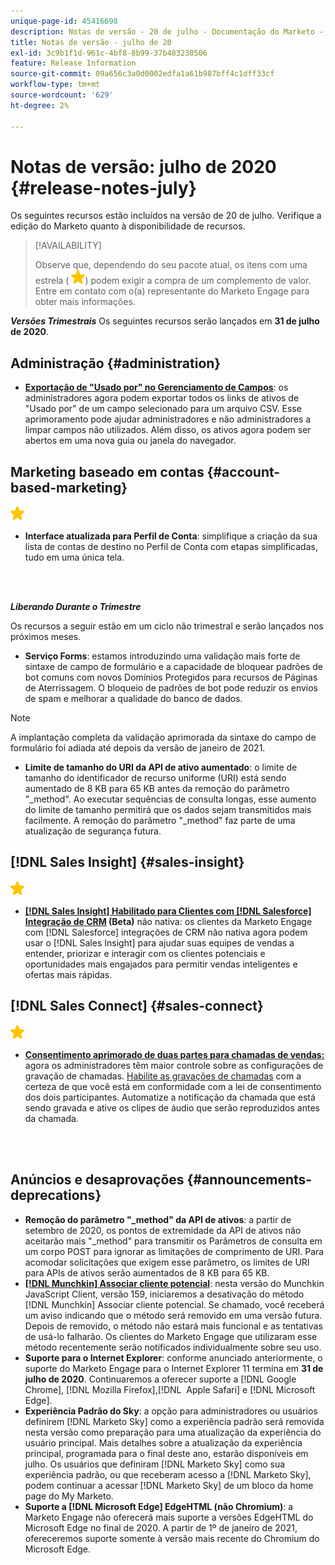 ```yaml
---
unique-page-id: 45416698
description: Notas de versão - 20 de julho - Documentação do Marketo - Documentação do produto
title: Notas de versão - julho de 20
exl-id: 3c9b1f1d-961c-4bf8-8b99-37b483230506
feature: Release Information
source-git-commit: 09a656c3a0d0002edfa1a61b987bff4c1dff33cf
workflow-type: tm+mt
source-wordcount: '629'
ht-degree: 2%

---
```


# Notas de versão: julho de 2020 {#release-notes-july}

Os seguintes recursos estão incluídos na versão de 20 de julho. Verifique a edição do Marketo quanto à disponibilidade de recursos.

>[!AVAILABILITY]
>
>Observe que, dependendo do seu pacote atual, os itens com uma estrela ( ![(estrela)](assets/yellow-star.png)) podem exigir a compra de um complemento de valor. Entre em contato com o(a) representante do Marketo Engage para obter mais informações.

**_Versões Trimestrais_** Os seguintes recursos serão lançados em **31 de julho de 2020**.

## Administração {#administration}

* **[Exportação de &quot;Usado por&quot; no Gerenciamento de Campos](/help/marketo/product-docs/administration/field-management/export-used-by-data-for-a-field.md)**: os administradores agora podem exportar todos os links de ativos de &quot;Usado por&quot; de um campo selecionado para um arquivo CSV. Esse aprimoramento pode ajudar administradores e não administradores a limpar campos não utilizados. Além disso, os ativos agora podem ser abertos em uma nova guia ou janela do navegador.

## Marketing baseado em contas {#account-based-marketing}

![(estrela)](assets/yellow-star.png)

* **Interface atualizada para Perfil de Conta**: simplifique a criação da sua lista de contas de destino no Perfil de Conta com etapas simplificadas, tudo em uma única tela.

<br> 

**_Liberando Durante o Trimestre_**

Os recursos a seguir estão em um ciclo não trimestral e serão lançados nos próximos meses.

* **Serviço Forms**: estamos introduzindo uma validação mais forte de sintaxe de campo de formulário e a capacidade de bloquear padrões de bot comuns com novos Domínios Protegidos para recursos de Páginas de Aterrissagem. O bloqueio de padrões de bot pode reduzir os envios de spam e melhorar a qualidade do banco de dados.

>[!NOTE]
>
>A implantação completa da validação aprimorada da sintaxe do campo de formulário foi adiada até depois da versão de janeiro de 2021.

* **Limite de tamanho do URI da API de ativo aumentado**: o limite de tamanho do identificador de recurso uniforme (URI) está sendo aumentado de 8 KB para 65 KB antes da remoção do parâmetro &quot;_method&quot;. Ao executar sequências de consulta longas, esse aumento do limite de tamanho permitirá que os dados sejam transmitidos mais facilmente. A remoção do parâmetro &quot;_method&quot; faz parte de uma atualização de segurança futura.

## [!DNL Sales Insight] {#sales-insight}

![(estrela)](assets/yellow-star.png)

* **[[!DNL Sales Insight] Habilitado para Clientes com  [!DNL Salesforce] Integração de CRM](/help/marketo/product-docs/marketo-sales-insight/sales-insight-for-non-native-salesforce-integrations.md) (Beta)** não nativa: os clientes da Marketo Engage com [!DNL Salesforce] integrações de CRM não nativa agora podem usar o [!DNL Sales Insight] para ajudar suas equipes de vendas a entender, priorizar e interagir com os clientes potenciais e oportunidades mais engajados para permitir vendas inteligentes e ofertas mais rápidas.

## [!DNL Sales Connect] {#sales-connect}

![(estrela)](assets/yellow-star.png)

* **[Consentimento aprimorado de duas partes para chamadas de vendas:](/help/marketo/product-docs/marketo-sales-connect/phone/two-party-consent-settings.md)** agora os administradores têm maior controle sobre as configurações de gravação de chamadas. [Habilite as gravações de chamadas](/help/marketo/product-docs/marketo-sales-connect/phone/enable-call-recording.md) com a certeza de que você está em conformidade com a lei de consentimento dos dois participantes. Automatize a notificação da chamada que está sendo gravada e ative os clipes de áudio que serão reproduzidos antes da chamada.

<br> 

## Anúncios e desaprovações {#announcements-deprecations}

* **Remoção do parâmetro &quot;_method&quot; da API de ativos**: a partir de setembro de 2020, os pontos de extremidade da API de ativos não aceitarão mais &quot;_method&quot; para transmitir os Parâmetros de consulta em um corpo POST para ignorar as limitações de comprimento de URI. Para acomodar solicitações que exigem esse parâmetro, os limites de URI para APIs de ativos serão aumentados de 8 KB para 65 KB.
* **[[!DNL Munchkin] Associar cliente potencial](https://developers.marketo.com/blog/deprecation-of-munchkin-associate-lead-method/)**: nesta versão do Munchkin JavaScript Client, versão 159, iniciaremos a desativação do método [!DNL Munchkin] Associar cliente potencial. Se chamado, você receberá um aviso indicando que o método será removido em uma versão futura. Depois de removido, o método não estará mais funcional e as tentativas de usá-lo falharão. Os clientes do Marketo Engage que utilizaram esse método recentemente serão notificados individualmente sobre seu uso.
* **Suporte para o Internet Explorer**: conforme anunciado anteriormente, o suporte do Marketo Engage para o Internet Explorer 11 termina em **31 de julho de 2020**. Continuaremos a oferecer suporte a [!DNL Google Chrome], [!DNL Mozilla Firefox],[!DNL &#x200B; Apple Safari] e [!DNL Microsoft Edge].
* **Experiência Padrão do Sky**: a opção para administradores ou usuários definirem [!DNL Marketo Sky] como a experiência padrão será removida nesta versão como preparação para uma atualização da experiência do usuário principal. Mais detalhes sobre a atualização da experiência principal, programada para o final deste ano, estarão disponíveis em julho. Os usuários que definiram [!DNL Marketo Sky] como sua experiência padrão, ou que receberam acesso a [!DNL Marketo Sky], podem continuar a acessar [!DNL Marketo Sky] de um bloco da home page do My Marketo.
* **Suporte a [!DNL Microsoft Edge] EdgeHTML (não Chromium)**: a Marketo Engage não oferecerá mais suporte a versões EdgeHTML do Microsoft Edge no final de 2020. A partir de 1º de janeiro de 2021, ofereceremos suporte somente à versão mais recente do Chromium do Microsoft Edge.
